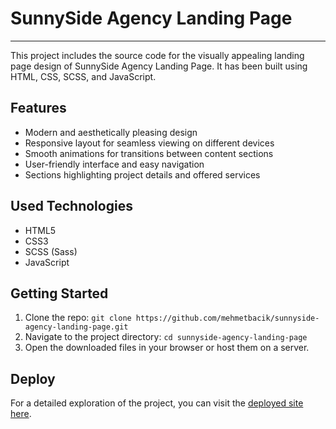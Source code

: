 # SunnySide Agency Landing Page

---

This project includes the source code for the visually appealing landing page design of SunnySide Agency Landing Page. It has been built using HTML, CSS, SCSS, and JavaScript.

## Features

- Modern and aesthetically pleasing design
- Responsive layout for seamless viewing on different devices
- Smooth animations for transitions between content sections
- User-friendly interface and easy navigation
- Sections highlighting project details and offered services

## Used Technologies

- HTML5
- CSS3
- SCSS (Sass)
- JavaScript

## Getting Started

1. Clone the repo: `git clone https://github.com/mehmetbacik/sunnyside-agency-landing-page.git`
2. Navigate to the project directory: `cd sunnyside-agency-landing-page`
3. Open the downloaded files in your browser or host them on a server.

## Deploy

For a detailed exploration of the project, you can visit the [deployed site here](https://sunnyside-agency-landing-page-mbck00.vercel.app/).

